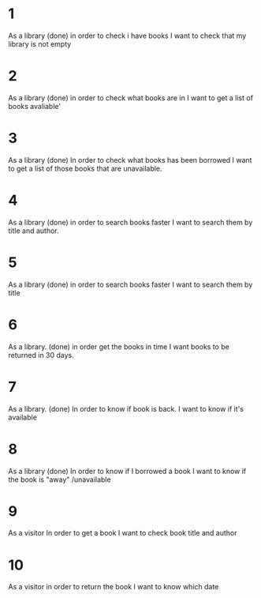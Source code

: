 # 1
As a library (done) 
in order to check i have books
I want to check that my library is not empty

# 2
As a library (done)
in order to check what books are in
I want to get a list of books avaliable'

# 3
As a library (done)
In order to check what books has been borrowed
I want to get a list of those books that are unavailable.

# 4
As a library (done)
in order to search books faster
I want to search them by title and author.

# 5
As a library (done)
in order to search books faster
I want to search them by title
 
# 6
As a library. (done)
in order get the books in time
I want books to be returned in 30 days.

# 7
As a library. (done)
In order to know if book is back.
I want to know if it's available

# 8
As a library (done)
In order to know if I borrowed a book
I want to know if the book is "away" /unavailable

# 9
As a visitor
In order to get a book
I want to check book title and author

# 10
As a visitor
in order to return the book
I want to know which date